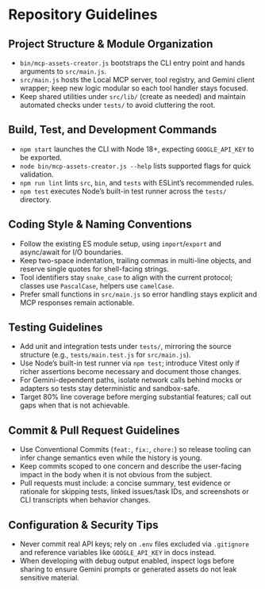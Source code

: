 # Repository Guidelines

## Project Structure & Module Organization
- `bin/mcp-assets-creator.js` bootstraps the CLI entry point and hands arguments to `src/main.js`.
- `src/main.js` hosts the Local MCP server, tool registry, and Gemini client wrapper; keep new logic modular so each tool handler stays focused.
- Keep shared utilities under `src/lib/` (create as needed) and maintain automated checks under `tests/` to avoid cluttering the root.

## Build, Test, and Development Commands
- `npm start` launches the CLI with Node 18+, expecting `GOOGLE_API_KEY` to be exported.
- `node bin/mcp-assets-creator.js --help` lists supported flags for quick validation.
- `npm run lint` lints `src`, `bin`, and `tests` with ESLint’s recommended rules.
- `npm test` executes Node’s built-in test runner across the `tests/` directory.

## Coding Style & Naming Conventions
- Follow the existing ES module setup, using `import`/`export` and async/await for I/O boundaries.
- Keep two-space indentation, trailing commas in multi-line objects, and reserve single quotes for shell-facing strings.
- Tool identifiers stay `snake_case` to align with the current protocol; classes use `PascalCase`, helpers use `camelCase`.
- Prefer small functions in `src/main.js` so error handling stays explicit and MCP responses remain actionable.

## Testing Guidelines
- Add unit and integration tests under `tests/`, mirroring the source structure (e.g., `tests/main.test.js` for `src/main.js`).
- Use Node’s built-in test runner via `npm test`; introduce Vitest only if richer assertions become necessary and document those changes.
- For Gemini-dependent paths, isolate network calls behind mocks or adapters so tests stay deterministic and sandbox-safe.
- Target 80% line coverage before merging substantial features; call out gaps when that is not achievable.

## Commit & Pull Request Guidelines
- Use Conventional Commits (`feat:`, `fix:`, `chore:`) so release tooling can infer change semantics even while the history is young.
- Keep commits scoped to one concern and describe the user-facing impact in the body when it is not obvious from the subject.
- Pull requests must include: a concise summary, test evidence or rationale for skipping tests, linked issues/task IDs, and screenshots or CLI transcripts when behavior changes.

## Configuration & Security Tips
- Never commit real API keys; rely on `.env` files excluded via `.gitignore` and reference variables like `GOOGLE_API_KEY` in docs instead.
- When developing with debug output enabled, inspect logs before sharing to ensure Gemini prompts or generated assets do not leak sensitive material.
